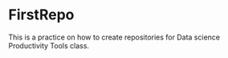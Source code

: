 # FirstRepo
This is a practice on how to create repositories for Data science Productivity Tools class.
